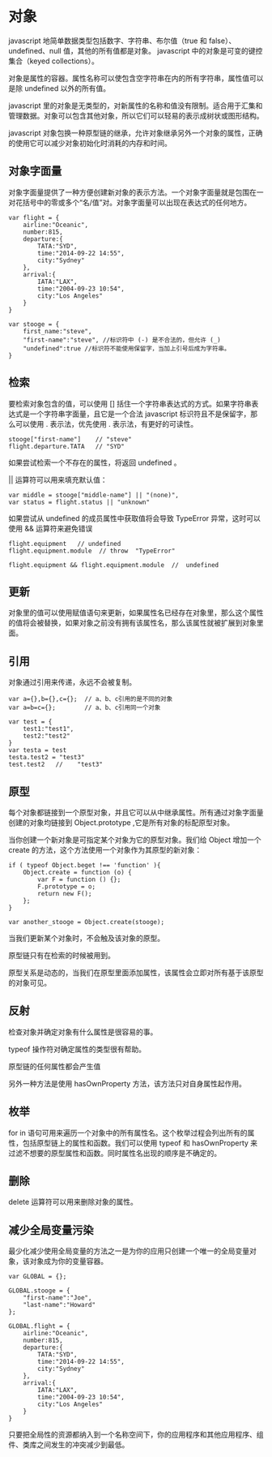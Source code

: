 # 对象

javascript 地简单数据类型包括数字、字符串、布尔值（true 和 false）、undefined、null 值，其他的所有值都是对象。 javascript 中的对象是可变的键控集合（keyed collections）。

对象是属性的容器。属性名称可以使包含空字符串在内的所有字符串，属性值可以是除 undefined 以外的所有值。

javascript 里的对象是无类型的，对新属性的名称和值没有限制。适合用于汇集和管理数据。对象可以包含其他对象，所以它们可以轻易的表示成树状或图形结构。

javascript 对象包换一种原型链的继承，允许对象继承另外一个对象的属性，正确的使用它可以减少对象初始化时消耗的内存和时间。

## 对象字面量

对象字面量提供了一种方便创建新对象的表示方法。一个对象字面量就是包围在一对花括号中的零或多个“名/值”对。对象字面量可以出现在表达式的任何地方。

```
var flight = {
    airline:"Oceanic",
    number:815,
    departure:{
        TATA:"SYD",
        time:"2014-09-22 14:55",
        city:"Sydney"
    },
    arrival:{
        IATA:"LAX",
        time:"2004-09-23 10:54",
        city:"Los Angeles"
    }
}

var stooge = {
    first_name:"steve",
    "first-name":"steve", //标识符中 (-) 是不合法的，但允许 (_)
    "undefined":true //标识符不能使用保留字，当加上引号后成为字符串。
}

```

## 检索

要检索对象包含的值，可以使用 [] 括住一个字符串表达式的方式。如果字符串表达式是一个字符串字面量，且它是一个合法 javascript 标识符且不是保留字，那么可以使用 . 表示法，优先使用 . 表示法，有更好的可读性。
```
stooge["first-name"]    // "steve"
flight.departure.TATA   // "SYD"
``` 
如果尝试检索一个不存在的属性，将返回 undefined 。

 || 运算符可以用来填充默认值：
```
var middle = stooge["middle-name"] || "(none)",
var status = flight.status || "unknown"
```

如果尝试从 undefined 的成员属性中获取值将会导致 TypeError 异常，这时可以使用 && 运算符来避免错误
```
flight.equipment   // undefined
flight.equipment.module  // throw  "TypeError"

flight.equipment && flight.equipment.module  //  undefined
```

## 更新

对象里的值可以使用赋值语句来更新，如果属性名已经存在对象里，那么这个属性的值将会被替换，如果对象之前没有拥有该属性名，那么该属性就被扩展到对象里面。

## 引用

对象通过引用来传递，永远不会被复制。

```
var a={},b={},c={};  // a、b、c引用的是不同的对象
var a=b=c={};        // a、b、c引用同一个对象

var test = {
    test1:"test1",
    test2:"test2"
}
var testa = test
testa.test2 = "test3"
test.test2   //    "test3"

```

## 原型

每个对象都链接到一个原型对象，并且它可以从中继承属性。所有通过对象字面量创建的对象均链接到 Object.prototype ,它是所有对象的标配原型对象。

当你创建一个新对象是可指定某个对象为它的原型对象。我们给 Object 增加一个 create 的方法，这个方法使用一个对象作为其原型的新对象：
```
if ( typeof Object.beget !== 'function' ){
    Object.create = function (o) {
        var F = function () {};
        F.prototype = o;
        return new F();
    };
}

var another_stooge = Object.create(stooge);

```
当我们更新某个对象时，不会触及该对象的原型。

原型链只有在检索的时候被用到。

原型关系是动态的，当我们在原型里面添加属性，该属性会立即对所有基于该原型的对象可见。

## 反射

检查对象并确定对象有什么属性是很容易的事。

typeof 操作符对确定属性的类型很有帮助。

原型链的任何属性都会产生值

另外一种方法是使用 hasOwnProperty 方法，该方法只对自身属性起作用。

## 枚举

for in 语句可用来遍历一个对象中的所有属性名。这个枚举过程会列出所有的属性，包括原型链上的属性和函数。我们可以使用 typeof 和 hasOwnProperty 来过滤不想要的原型属性和函数。同时属性名出现的顺序是不确定的。

## 删除

delete 运算符可以用来删除对象的属性。

## 减少全局变量污染

最少化减少使用全局变量的方法之一是为你的应用只创建一个唯一的全局变量对象，该对象成为你的变量容器。

```
var GLOBAL = {};

GLOBAL.stooge = {
    "first-name":"Joe",
    "last-name":"Howard"
};

GLOBAL.flight = {
    airline:"Oceanic",
    number:815,
    departure:{
        TATA:"SYD",
        time:"2014-09-22 14:55",
        city:"Sydney"
    },
    arrival:{
        IATA:"LAX",
        time:"2004-09-23 10:54",
        city:"Los Angeles"
    }
}

```

只要把全局性的资源都纳入到一个名称空间下，你的应用程序和其他应用程序、组件、类库之间发生的冲突减少到最低。























